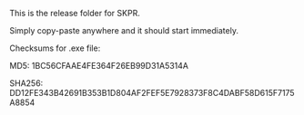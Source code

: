 This is the release folder for SKPR.

Simply copy-paste anywhere and it should start immediately.

Checksums for .exe file:

MD5: 1BC56CFAAE4FE364F26EB99D31A5314A

SHA256: DD12FE343B42691B353B1D804AF2FEF5E7928373F8C4DABF58D615F7175A8854